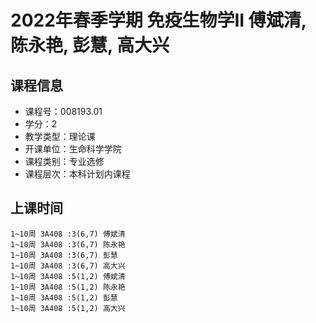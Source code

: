 # 2022年春季学期 免疫生物学II 傅斌清, 陈永艳, 彭慧, 高大兴






## 课程信息

- 课程号：008193.01
- 学分：2
- 教学类型：理论课
- 开课单位：生命科学学院
- 课程类别：专业选修
- 课程层次：本科计划内课程

## 上课时间

```
1~10周 3A408 :3(6,7) 傅斌清
1~10周 3A408 :3(6,7) 陈永艳
1~10周 3A408 :3(6,7) 彭慧
1~10周 3A408 :3(6,7) 高大兴
1~10周 3A408 :5(1,2) 傅斌清
1~10周 3A408 :5(1,2) 陈永艳
1~10周 3A408 :5(1,2) 彭慧
1~10周 3A408 :5(1,2) 高大兴
```

